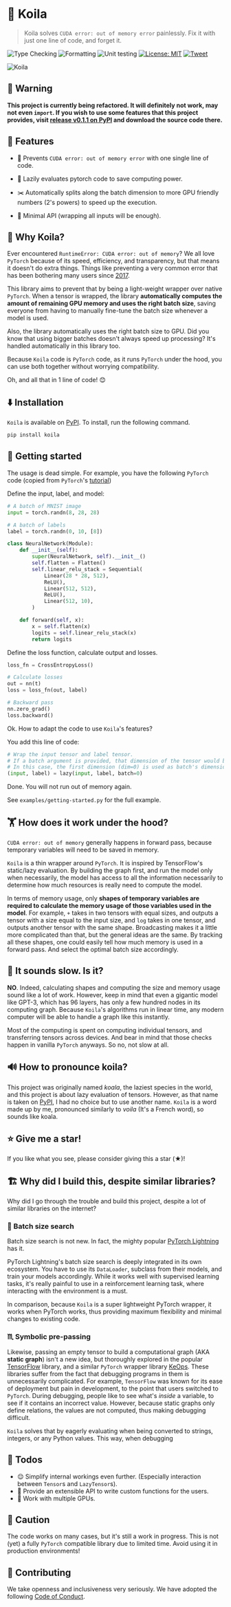 # 🐨 Koila

> Koila solves `CUDA error: out of memory error` painlessly.
> Fix it with just one line of code, and forget it.

![Type Checking](https://github.com/rentruewang/koila/actions/workflows/typecheck.yaml/badge.svg)
![Formatting](https://github.com/rentruewang/koila/actions/workflows/format.yaml/badge.svg)
![Unit testing](https://github.com/rentruewang/koila/actions/workflows/unittest.yaml/badge.svg)
[![License: MIT](https://img.shields.io/badge/License-MIT-yellow.svg)](https://opensource.org/licenses/MIT)
[![Tweet](https://img.shields.io/twitter/url/http/shields.io.svg?style=social)](https://twitter.com/intent/tweet?text=Never%20worry%20about%20out%20of%20memory%20errors%20again&url=https://github.com/rentruewang/koila&hashtags=pytorch,outofmemory)

![Koila](./assets/koila.png)

## 🚨 Warning

**This project is currently being refactored. It will definitely not work, may not even `import`. If you wish to use some features that this project provides, visit [release v0.1.1 on PyPI](https://pypi.org/project/koila/#files) and download the source code there.**

## 🚀 Features

- 🙅 Prevents `CUDA error: out of memory error` with one single line of code.

- 🦥 Lazily evaluates pytorch code to save computing power.

- ✂️ Automatically splits along the batch dimension to more GPU friendly numbers (2's powers) to speed up the execution.

- 🤏 Minimal API (wrapping all inputs will be enough).

## 🤔 Why Koila?

Ever encountered `RuntimeError: CUDA error: out of memory`?
We all love `PyTorch` because of its speed, efficiency, and transparency, but that means it doesn't do extra things. Things like preventing a very common error that has been bothering many users since [2017](https://github.com/pytorch/pytorch/issues/958#issuecomment-285090162).

This library aims to prevent that by being a light-weight wrapper over native `PyTorch`. When a tensor is wrapped, the library **automatically computes the amount of remaining GPU memory and uses the right batch size**, saving everyone from having to manually fine-tune the batch size whenever a model is used.

Also, the library automatically uses the right batch size to GPU. Did you know that using bigger batches doesn't always speed up processing? It's handled automatically in this library too.

Because `Koila` code is `PyTorch` code, as it runs `PyTorch` under the hood, you can use both together without worrying compatibility.

Oh, and all that in 1 line of code! 😊

## ⬇️ Installation

`Koila` is available on [PyPI](https://pypi.org/project/koila/). To install, run the following command.

```bash
pip install koila
```

## 🏃 Getting started

The usage is dead simple. For example, you have the following `PyTorch` code (copied from `PyTorch`'s [tutorial](https://pytorch.org/tutorials/beginner/basics/buildmodel_tutorial.html))

Define the input, label, and model:

```python
# A batch of MNIST image
input = torch.randn(8, 28, 28)

# A batch of labels
label = torch.randn(0, 10, [8])

class NeuralNetwork(Module):
    def __init__(self):
        super(NeuralNetwork, self).__init__()
        self.flatten = Flatten()
        self.linear_relu_stack = Sequential(
            Linear(28 * 28, 512),
            ReLU(),
            Linear(512, 512),
            ReLU(),
            Linear(512, 10),
        )

    def forward(self, x):
        x = self.flatten(x)
        logits = self.linear_relu_stack(x)
        return logits
```

Define the loss function, calculate output and losses.

```python
loss_fn = CrossEntropyLoss()

# Calculate losses
out = nn(t)
loss = loss_fn(out, label)

# Backward pass
nn.zero_grad()
loss.backward()
```

Ok. How to adapt the code to use `Koila`'s features?

You add this line of code:

```python
# Wrap the input tensor and label tensor.
# If a batch argument is provided, that dimension of the tensor would be treated as the batch.
# In this case, the first dimension (dim=0) is used as batch's dimension.
(input, label) = lazy(input, label, batch=0)
```

Done. You will not run out of memory again.

See `examples/getting-started.py` for the full example.

## 🏋️ How does it work under the hood?

`CUDA error: out of memory` generally happens in forward pass, because temporary variables will need to be saved in memory.

`Koila` is a thin wrapper around `PyTorch`. It is inspired by TensorFlow's static/lazy evaluation. By building the graph first, and run the model only when necessarily, the model has access to all the information necessarily to determine how much resources is really need to compute the model.

In terms of memory usage, only **shapes of temporary variables are required to calculate the memory usage of those variables used in the model**. For example, `+` takes in two tensors with equal sizes, and outputs a tensor with a size equal to the input size, and `log` takes in one tensor, and outputs another tensor with the same shape. Broadcasting makes it a little more complicated than that, but the general ideas are the same. By tracking all these shapes, one could easily tell how much memory is used in a forward pass. And select the optimal batch size accordingly.

## 🐌 It sounds slow. Is it?

**NO**. Indeed, calculating shapes and computing the size and memory usage sound like a lot of work. However, keep in mind that even a gigantic model like GPT-3, which has 96 layers, has only a few hundred nodes in its computing graph. Because `Koila`'s algorithms run in linear time, any modern computer will be able to handle a graph like this instantly.

Most of the computing is spent on computing individual tensors, and transferring tensors across devices. And bear in mind that those checks happen in vanilla `PyTorch` anyways. So no, not slow at all.

## 🔊 How to pronounce koila?

This project was originally named _koala_, the laziest species in the world, and this project is about lazy evaluation of tensors. However, as that name is taken on [PyPI](https://pypi.org/project/koala/), I had no choice but to use another name. `Koila` is a word made up by me, pronounced similarly to _voila_ (It's a French word), so sounds like koala.

## ⭐ Give me a star!

If you like what you see, please consider giving this a star (★)!

## 🏗️ Why did I build this, despite similar libraries?

Why did I go through the trouble and build this project, despite a lot of similar libraries on the internet?

### 🔎 Batch size search

Batch size search is not new. In fact, the mighty popular [PyTorch Lightning](https://pytorchlightning.ai/) has it.

PyTorch Lightning's batch size search is deeply integrated in its own ecosystem. You have to use its `DataLoader`, subclass from their models, and train your models accordingly. While it works well with supervised learning tasks, it's really painful to use in a reinforcement learning task, where interacting with the environment is a must.

In comparison, because `Koila` is a super lightweight PyTorch wrapper, it works when PyTorch works, thus providing maximum flexibility and minimal changes to existing code.

### ♏ Symbolic pre-passing

Likewise, passing an empty tensor to build a computational graph (AKA **static graph**) isn't a new idea, but thoroughly explored in the popular [TensorFlow](https://www.tensorflow.org/) library, and a similar `PyTorch` wrapper library [KeOps](https://www.kernel-operations.io/). These libraries suffer from the fact that debugging programs in them is unnecessarily complicated. For example, `TensorFlow` was known for its ease of deployment but pain in development, to the point that users switched to `PyTorch`. During debugging, people like to see what's _inside_ a variable, to see if it contains an incorrect value. However, because static graphs only define relations, the values are not computed, thus making debugging difficult.

`Koila` solves that by eagerly evaluating when being converted to strings, integers, or any Python values. This way, when debugging

## 📝 Todos

- 😌 Simplify internal workings even further. (Especially interaction between `Tensor`s and `LazyTensor`s).
- 🧩 Provide an extensible API to write custom functions for the users.
- 🍪 Work with multiple GPUs.

## 🚧 Caution

The code works on many cases, but it's still a work in progress. This is not (yet) a fully `PyTorch` compatible library due to limited time. Avoid using it in production environments!

## 🥰 Contributing

We take openness and inclusiveness very seriously. We have adopted the following [Code of Conduct](./CODE_OF_CONDUCT.md).
